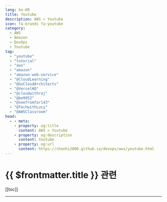 ```yaml
---
lang: ko-KR
title: Youtube
description: AWS > Youtube
icon: fa-brands fa-youtube
category:
  - AWS
  - Amazon
  - DevOps
  - Youtube
tag: 
  - "youtube"
  - "tutorial"
  - "aws"
  - "amazon"
  - "amazon-web-service"
  - "@CloudLearning"
  - "@GoCloudArchitects"
  - "@VercelHQ"
  - "@cloudwithraj"
  - "@be9952"
  - "@seefromfar143"
  - "@TechwithLucy"
  - "@AWSClassroom"
head:
  - - meta:
    - property: og:title
      content: AWS > Youtube
    - property: og:description
      content: Youtube
    - property: og:url
      content: https://chanhi2000.github.io/devops/aws/youtube.html
---
```


# {{ $frontmatter.title }} 관련

[[toc]]

---

<MyYouTubeItems jsonName="yu-amazonwebservices" /><!-- Amazon Web Services -->
<MyYouTubeItems jsonName="yu-CloudLearning" /><!-- Cloud Learning -->
<MyYouTubeItems jsonName="yu-GoCloudArchitects" /><!-- Go Cloud Architects -->
<MyYouTubeItems jsonName="yu-VercelHQ" /><!-- Vercel -->
<MyYouTubeItems jsonName="yu-cloudwithraj" /><!-- Cloud With Raj -->
<MyYouTubeItems jsonName="yu-be9952" /><!-- KBS -->
<MyYouTubeItems jsonName="yu-seefromfar143" /><!-- Ankit Malhotra -->
<MyYouTubeItems jsonName="yu-TechwithLucy" /><!-- Tech With Lucy -->
<MyYouTubeItems jsonName="yu-AWSClassroom" /><!-- AWS 강의실 -->
<MyYouTubeItems jsonName="yu-UnusAWS" /><!-- Unus AWS -->
<MyYouTubeItems jsonName="yu-DevOps4solutions" /><!-- DevOps4solutions -->
<MyYouTubeItems jsonName="yu-cloudvikings" /><!-- Cloud Vikings -->
<MyYouTubeItems jsonName="yu-TinyTechnicalTutorials" /><!-- Tiny Technical Tutorials -->
<MyYouTubeItems jsonName="yu-SurajinCloud" /><!-- Suraj in Cloud" -->
<MyYouTubeItems jsonName="yu-FauziyyahZak1" /><!-- FauziyyahZak -->
<MyYouTubeItems jsonName="yu-awsdevopsniche11" /><!-- awsdevopsniche11 -->
<MyYouTubeItems jsonName="yu-AWSwithChetan" /><!-- AWS with Chetan -->
<MyYouTubeItems jsonName="yu-nepaltech1385" /><!-- NepalTechTube -->
<MyYouTubeItems jsonName="yu-KyounRrock" /><!-- Kyeongrok Kim -->
<MyYouTubeItems jsonName="yu-NetworkShield" /><!-- Network Shield -->
<MyYouTubeItems jsonName="yu-_woorimit" /><!-- 우리밋 -->
<MyYouTubeItems jsonName="yu-project-man" /><!-- 프로젝트 박스 -->
<MyYouTubeItems jsonName="yu-smbdevops" /><!-- SMB DevOps -->
<MyYouTubeItems jsonName="yu-GouravSharma" /><!-- Gaurav Sharma -->
<MyYouTubeItems jsonName="yu-ByteMonk" /><!-- ByteMonk -->
<MyYouTubeItems jsonName="yu-kodedge" /><!-- kodEdge -->
<MyYouTubeItems jsonName="yu-ttabae-learn4274" /><!-- TTABAE-LEARN -->
<MyYouTubeItems jsonName="yu-BeABetterDev" /><!-- Be A Better Dev -->
<MyYouTubeItems jsonName="yu-Bitovi" /><!-- Bitovi -->
<MyYouTubeItems jsonName="yu-vBrownBag" /><!-- vBrownBag -->
<MyYouTubeItems jsonName="yu-Thetips4you" /><!-- Thetips4you -->
<MyYouTubeItems jsonName="yu-itrun" /><!-- 형님IT -->
<MyYouTubeItems jsonName="yu-Akbun" /><!-- 악분 일상 -->
<MyYouTubeItems jsonName="yu-SiliconBrighton" /><!-- Silicon Brighton -->
<MyYouTubeItems jsonName="yu-with2511" /><!-- 기술노트with 알렉 -->
<MyYouTubeItems jsonName="yu-RahulWagh" /><!-- Rahul Wagh -->
<MyYouTubeItems jsonName="yu-SergeyKargopolov" /><!-- Sergey Kargopolov -->
<MyYouTubeItems jsonName="yu-homebrewhenry" /><!-- Homebrew Henry -->
<MyYouTubeItems jsonName="yu-KodeKloud" /><!-- KodeKloud -->
<MyYouTubeItems jsonName="yu-44BITSTV" /><!-- 44BITS -->
<MyYouTubeItems jsonName="yu-GreatStackDev" /><!-- GreatStack -->
<MyYouTubeItems jsonName="yu-kuzemkon" /><!-- Yurii Kuzemko -->
<MyYouTubeItems jsonName="yu-ajudmeister" /><!-- Andreas Jud -->
<MyYouTubeItems jsonName="yu-JavaHomeCloud" /><!-- Java Home Cloud -->
<MyYouTubeItems jsonName="yu-AWSKorea" /><!-- Amazon Web Services Korea -->
<MyYouTubeItems jsonName="yu-a101lab" /><!-- AI101 -->
<MyYouTubeItems jsonName="yu-pyrasistv" /><!-- 이재홍TV -->
<MyYouTubeItems jsonName="yu-oharaandrew314" /><!-- Andrew O'Hara -->
<MyYouTubeItems jsonName="yu-aosp_android_tollcafe" /><!-- AOSP »» Android »» AI »» Tech News to Go -->
<MyYouTubeItems jsonName="yu-toptechskills" /><!-- Percy Grunwald from TopTechSkills -->
<MyYouTubeItems jsonName="yu-RamNJava" /><!-- Ram N Java -->
<MyYouTubeItems jsonName="yu-AZisk" /><!-- Alex Ziskind -->
<MyYouTubeItems jsonName="yu-HiteshChoudharydotcom" /><!-- Hitesh Choudhary -->
<MyYouTubeItems jsonName="yu-mcodeM" /><!-- 메타코드M -->
<MyYouTubeItems jsonName="yu-kimpalbok" /><!-- 김팔복TV -->
<MyYouTubeItems jsonName="yu-cloudchamp" /><!-- Cloud Champ -->
<MyYouTubeItems jsonName="yu-jscode-official" /><!-- JSCODE 박재성 -->

<TagLinks />